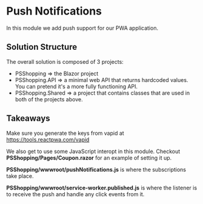 # Push Notifications

In this module we add push support for our PWA application.

## Solution Structure

The overall solution is composed of 3 projects:

* PSShopping => the Blazor project
* PSShopping.API => a minimal web API that returns hardcoded values. You can pretend it's a more fully functioning API.
* PSShopping.Shared => a project that contains classes that are used in both of the projects above.

## Takeaways

Make sure you generate the keys from vapid at https://tools.reactpwa.com/vapid

We also get to use some JavaScript interopt in this module. Checkout **PSShopping/Pages/Coupon.razor** for an example of setting it up.

**PSShopping/wwwroot/pushNotifications.js** is where the subscriptions take place.

**PSShopping/wwwroot/service-worker.published.js** is where the listener is to receive the push and handle any click events from it.
